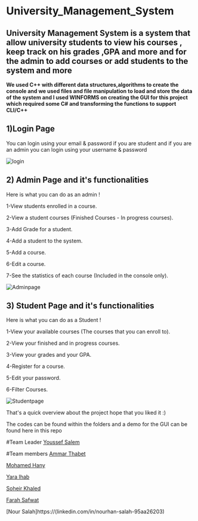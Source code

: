 # **University_Management_System**

## **University Management System is a system that allow university students to view his courses , keep track on his grades ,GPA and more and for the admin to add courses or add students to the system and more**

**We used C++ with different data structures,algorithms to create the console and we used files and file manipulation to load and store the data of the system and I used WINFORMS on creating the GUI for this project which required some C# and transforming the functions to support CLI/C++**

## **1)Login Page**
You can login using your email & password if you are student and if you are an admin you can login using your username & password

![login](https://github.com/Youssefsalem3/University_Management_System/assets/101949937/bd677f68-215c-468f-b0b0-904e4fd6e190)


## **2) Admin Page and it's functionalities**
Here is what you can do as an admin !

1-View students enrolled in a course.

2-View a student courses (Finished Courses - In progress courses).

3-Add Grade for a student.

4-Add a student to the system.

5-Add a course.

6-Edit a course.

7-See the statistics of each course (Included in the console only).

![Adminpage](https://github.com/Youssefsalem3/University_Management_System/assets/101949937/3a8cde9e-137d-4aad-9323-46406c434ca3)


## **3) Student Page and it's functionalities**
Here is what you can do as a Student !

1-View your available courses (The courses that you can enroll to).

2-View your finished and in progress courses.

3-View your grades and your GPA.

4-Register for a course.

5-Edit your password.

6-Filter Courses.

![Studentpage](https://github.com/Youssefsalem3/University_Management_System/assets/101949937/c8dd7278-4730-4f66-add2-98f4acfdab6c)

That's a quick overview about the project hope that you liked it :)

The codes can be found within the folders and a demo for the GUI can be found here in this repo

#Team Leader
[Youssef Salem](https://linkedin.com/in/youssef-salem3)

#Team members
[Ammar Thabet](https://linkedin.com/in/ammar-thabett)

[Mohamed Hany](https://linkedin.com/in/mohamed-hany-061655246)

[Yara Ihab](https://linkedin.com/in/yara-ihabb)

[Soheir Khaled](https://linkedin.com/in/soheir-khaled-4a2489249)

[Farah Safwat](https://linkedin.com/in/farah-safwat-42b77224a)

[Nour Salah]https://(linkedin.com/in/nourhan-salah-95aa26203)


